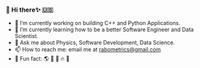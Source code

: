 ### 👋 Hi there✨ 🇺🇸

- 🔬 I’m currently working on building C++ and Python Applications.
- 🌱 I’m currently learning how to be a better Software Engineer and Data Scientist.
- 💬 Ask me about Physics, Software Development, Data Science. 
- 📫 How to reach me: email me at rabometrics@gmail.com
- 🎨 Fun fact: 🌎 🌊 💨 🔥 🌌

<!--
**HilbertSpecs/HilbertSpecs** is a ✨ _special_ ✨ repository because its `README.md` (this file) appears on your GitHub profile.

Here are some ideas to get you started:

- 🔭 I’m currently working on ...
- 🌱 I’m currently learning ...
- 👯 I’m looking to collaborate on ...
- 🤔 I’m looking for help with ...
- 💬 Ask me about ...
- 📫 How to reach me: ...
- 😄 Pronouns: ...
- ⚡ Fun fact: ...
-->
